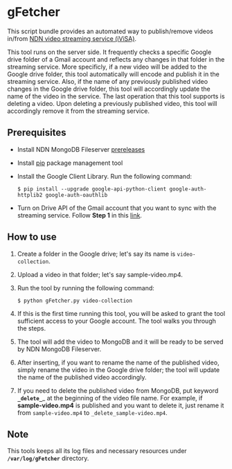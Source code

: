 # gFetcher

This script bundle provides an automated way to publish/remove videos in/from [NDN video streaming service (iViSA)](https://ivisa.named-data.net).

This tool runs on the server side. It frequently checks a specific Google drive folder of a Gmail account and reflects any changes in that folder in the streaming service.
More specificly, if a new video will be added to the Google drive folder, this tool automatically will encode and publish it in the streaming service.
Also, if the name of any previously published video changes in the Google drive folder, this tool will accordingly update the name of the video in the service.
The last operation that this tool supports is deleting a video. Upon deleting a previously published video, this tool will accordingly remove it from the streaming service.

## Prerequisites
* Install NDN MongoDB Fileserver [prereleases](https://github.com/chavoosh/ndn-mongo-fileserver#prerequisites)
* Install [pip](https://pip.pypa.io/en/stable/installing/#) package management tool
* Install the Google Client Library. Run the following command:

    `$ pip install --upgrade google-api-python-client google-auth-httplib2 google-auth-oauthlib`
* Turn on Drive API of the Gmail account that you want to sync with the streaming service.
Follow __Step 1__ in this [link](https://developers.google.com/drive/api/v3/quickstart/python#step_1_turn_on_the).

## How to use
1. Create a folder in the Google drive; let's say its name is `video-collection`.
2. Upload a video in that folder; let's say sample-video.mp4.
3. Run the tool by running the following command:

    `$ python gFetcher.py video-collection`
4. If this is the first time running this tool, you will be asked to grant the tool sufficient access to your Google account. The tool walks you through the steps.
5. The tool will add the video to MongoDB and it will be ready to be served by NDN MongoDB Fileserver.
6. After inserting, if you want to rename the name of the published video, simply rename the video in the Google drive folder; the tool will update the name of the published video accordingly.
7. If you need to delete the published video from MongoDB, put keyword __`_delete_`___ at the beginning of the video file name.
For example, if __sample-video.mp4__ is published and you want to delete it, just rename it from `sample-video.mp4` to `_delete_sample-video.mp4`.

## Note
This tools keeps all its log files and necessary resources under __`/var/log/gFetcher`__ directory.
